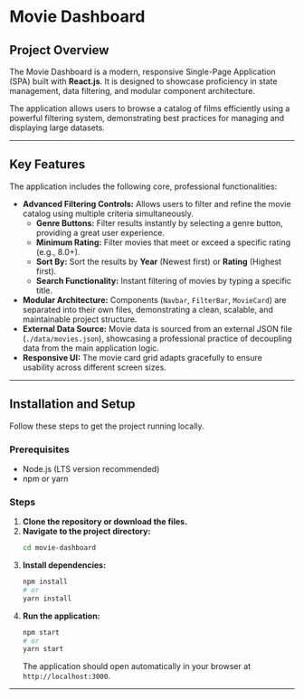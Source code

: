 # Movie Dashboard

## Project Overview

The Movie Dashboard is a modern, responsive Single-Page Application (SPA) built with **React.js**. It is designed to showcase proficiency in state management, data filtering, and modular component architecture.

The application allows users to browse a catalog of films efficiently using a powerful filtering system, demonstrating best practices for managing and displaying large datasets.

---

## Key Features

The application includes the following core, professional functionalities:

* **Advanced Filtering Controls:** Allows users to filter and refine the movie catalog using multiple criteria simultaneously.
    * **Genre Buttons:** Filter results instantly by selecting a genre button, providing a great user experience.
    * **Minimum Rating:** Filter movies that meet or exceed a specific rating (e.g., 8.0+).
    * **Sort By:** Sort the results by **Year** (Newest first) or **Rating** (Highest first).
    * **Search Functionality:** Instant filtering of movies by typing a specific title.
* **Modular Architecture:** Components (`Navbar`, `FilterBar`, `MovieCard`) are separated into their own files, demonstrating a clean, scalable, and maintainable project structure.
* **External Data Source:** Movie data is sourced from an external JSON file (`./data/movies.json`), showcasing a professional practice of decoupling data from the main application logic.
* **Responsive UI:** The movie card grid adapts gracefully to ensure usability across different screen sizes.

---

## Installation and Setup

Follow these steps to get the project running locally.

### Prerequisites

* Node.js (LTS version recommended)
* npm or yarn

### Steps

1.  **Clone the repository or download the files.**
2.  **Navigate to the project directory:**
    ```bash
    cd movie-dashboard
    ```
3.  **Install dependencies:**
    ```bash
    npm install
    # or
    yarn install
    ```
4.  **Run the application:**
    ```bash
    npm start
    # or
    yarn start
    ```
    The application should open automatically in your browser at `http://localhost:3000`.

---
